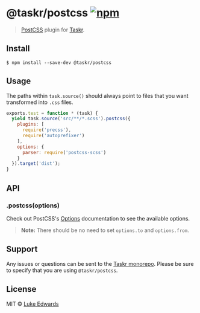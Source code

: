 # @taskr/postcss [![npm](https://img.shields.io/npm/v/@taskr/postcss.svg)](https://npmjs.org/package/@taskr/postcss)

> [PostCSS](https://github.com/postcss/postcss) plugin for [Taskr](https://github.com/lukeed/taskr).

## Install

```
$ npm install --save-dev @taskr/postcss
```

## Usage

The paths within `task.source()` should always point to files that you want transformed into `.css` files.

```js
exports.test = function * (task) {
  yield task.source('src/**/*.scss').postcss({
    plugins: [
      require('precss'),
      require('autoprefixer')
    ],
    options: {
      parser: require('postcss-scss')
    }
  }).target('dist');
}
```

## API

### .postcss(options)

Check out PostCSS's [Options](https://github.com/postcss/postcss#options) documentation to see the available options.

> **Note:** There should be no need to set `options.to` and `options.from`.

## Support

Any issues or questions can be sent to the [Taskr monorepo](https://github.com/lukeed/taskr/issues/new). Please be sure to specify that you are using `@taskr/postcss`.

## License

MIT © [Luke Edwards](https://lukeed.com)
